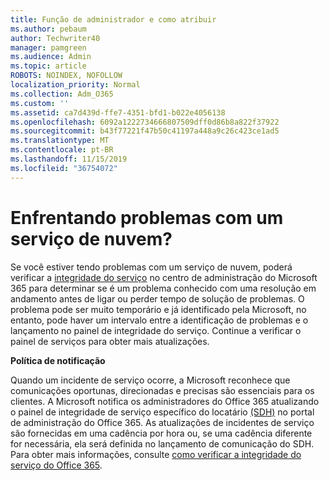 ```yaml
---
title: Função de administrador e como atribuir
ms.author: pebaum
author: Techwriter40
manager: pamgreen
ms.audience: Admin
ms.topic: article
ROBOTS: NOINDEX, NOFOLLOW
localization_priority: Normal
ms.collection: Adm_O365
ms.custom: ''
ms.assetid: ca7d439d-ffe7-4351-bfd1-b022e4056138
ms.openlocfilehash: 6092a1222734666807509dff0d86b8a822f37922
ms.sourcegitcommit: b43f77221f47b50c41197a448a9c26c423ce1ad5
ms.translationtype: MT
ms.contentlocale: pt-BR
ms.lasthandoff: 11/15/2019
ms.locfileid: "36754072"
---
```

# <a name="experiencing-problems-with-a-cloud-service"></a>Enfrentando problemas com um serviço de nuvem?

Se você estiver tendo problemas com um serviço de nuvem, poderá verificar a [integridade do serviço](https://admin.microsoft.com/AdminPortal/Home#/servicehealth) no centro de administração do Microsoft 365 para determinar se é um problema conhecido com uma resolução em andamento antes de ligar ou perder tempo de solução de problemas. O problema pode ser muito temporário e já identificado pela Microsoft, no entanto, pode haver um intervalo entre a identificação de problemas e o lançamento no painel de integridade do serviço. Continue a verificar o painel de serviços para obter mais atualizações.

**Política de notificação**

Quando um incidente de serviço ocorre, a Microsoft reconhece que comunicações oportunas, direcionadas e precisas são essenciais para os clientes. A Microsoft notifica os administradores do Office 365 atualizando o painel de integridade de serviço específico do locatário [(SDH)](https://admin.microsoft.com/AdminPortal/Home#/servicehealth) no portal de administração do Office 365. As atualizações de incidentes de serviço são fornecidas em uma cadência por hora ou, se uma cadência diferente for necessária, ela será definida no lançamento de comunicação do SDH. Para obter mais informações, consulte [como verificar a integridade do serviço do Office 365](https://docs.microsoft.com/office365/enterprise/view-service-health).

